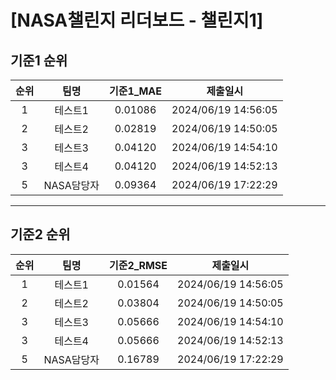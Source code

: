 # [NASA챌린지 리더보드 - 챌린지1]
## 기준1 순위
| 순위 | 팀명 | 기준1_MAE | 제출일시 |
|:----:|:----:|:-----:|:----:|
| 1 | 테스트1 | 0.01086 | 2024/06/19 14:56:05 |
| 2 | 테스트2 | 0.02819 | 2024/06/19 14:50:05 |
| 3 | 테스트3 | 0.04120 | 2024/06/19 14:54:10 |
| 3 | 테스트4 | 0.04120 | 2024/06/19 14:52:13 |
| 5 | NASA담당자 | 0.09364 | 2024/06/19 17:22:29 |
___
## 기준2 순위
| 순위 | 팀명 | 기준2_RMSE | 제출일시 |
|:----:|:----:|:-----:|:----:|
| 1 | 테스트1 | 0.01564 | 2024/06/19 14:56:05 |
| 2 | 테스트2 | 0.03804 | 2024/06/19 14:50:05 |
| 3 | 테스트3 | 0.05666 | 2024/06/19 14:54:10 |
| 3 | 테스트4 | 0.05666 | 2024/06/19 14:52:13 |
| 5 | NASA담당자 | 0.16789 | 2024/06/19 17:22:29 |
